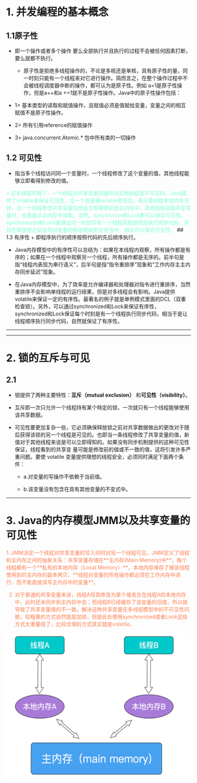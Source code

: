 # 1. 并发编程的基本概念
## 1.1原子性
+   即一个操作或者多个操作 要么全部执行并且执行的过程不会被任何因素打断，要么就都不执行。
    +  原子性是拒绝多线程操作的，不论是多核还是单核，具有原子性的量，同一时刻只能有一个线程来对它进行操作。简而言之，在整个操作过程中不会被线程调度器中断的操作，都可认为是原子性。例如 a=1是原子性操作，但是a++和a +=1就不是原子性操作。Java中的原子性操作包括：

+ 1> 基本类型的读取和赋值操作，且赋值必须是值赋给变量，变量之间的相互赋值不是原子性操作。
+ 2> 所有引用reference的赋值操作
+ 3> java.concurrent.Atomic.* 包中所有类的一切操作

## 1.2 可见性
+   指当多个线程访问同一个变量时，一个线程修改了这个变量的值，其他线程能够立即看得到修改的值。
<font color=Aquamarine>
+   在多线程环境下，一个线程对共享变量的操作对其他线程是不可见的。Java提供了volatile来保证可见性，当一个变量被volatile修饰后，表示着线程本地内存无效，当一个线程修改共享变量后他会立即被更新到主内存中，其他线程读取共享变量时，会直接从主内存中读取。当然，synchronize和Lock都可以保证可见性。synchronized和Lock能保证同一时刻只有一个线程获取锁然后执行同步代码，并且在释放锁之前会将对变量的修改刷新到主存当中。因此可以保证可见性。
</font>
## 1.3 有序性
+    即程序执行的顺序按照代码的先后顺序执行。

+    Java内存模型中的有序性可以总结为：如果在本线程内观察，所有操作都是有序的；如果在一个线程中观察另一个线程，所有操作都是无序的。前半句是指“线程内表现为串行语义”，后半句是指“指令重排序”现象和“工作内存主主内存同步延迟”现象。

+    在Java内存模型中，为了效率是允许编译器和处理器对指令进行重排序，当然重排序不会影响单线程的运行结果，但是对多线程会有影响。Java提供volatile来保证一定的有序性。最著名的例子就是单例模式里面的DCL（双重检查锁）。另外，可以通过synchronized和Lock来保证有序性，synchronized和Lock保证每个时刻是有一个线程执行同步代码，相当于是让线程顺序执行同步代码，自然就保证了有序性。
  
---
---
# 2. 锁的互斥与可见
## 2.1 
+ 锁提供了两种主要特性：**互斥（mutual exclusion）** 和**可见性（visibility）**。<br>
+ 互斥即一次只允许一个线程持有某个特定的锁，一次就只有一个线程能够使用该共享数据。<br>
  
+ 可见性要更加复杂一些，它必须确保释放锁之前对共享数据做出的更改对于随后获得该锁的另一个线程是可见的。也即当一条线程修改了共享变量的值，新值对于其他线程来说是可以立即得知的。如果没有同步机制提供的这种可见性保证，线程看到的共享变  量可能是修改前的值或不一致的值，这将引发许多严重问题。要使 volatile 变量提供理想的线程安全，必须同时满足下面两个条件：
    *   a.对变量的写操作不依赖于当前值。  
  
    *   b.该变量没有包含在具有其他变量的不变式中。

---

# 3.  Java的内存模型JMM以及共享变量的可见性
<font color=Coral>
1. JMM决定一个线程对共享变量的写入何时对另一个线程可见，JMM定义了线程和主内存之间的抽象关系：共享变量存储在**主内存(Main Memory)中**，每个线程都有一个**私有的本地内存（Local Memory）**，本地内存保存了被该线程使用到的主内存的副本拷贝，**线程对变量的所有操作都必须在工作内存中进行，而不能直接读写主内存中的变量**。

2. 对于普通的共享变量来讲，线程A将其修改为某个值发生在线程A的本地内存中，此时还未同步到主内存中去；而线程B已经缓存了该变量的旧值，所以就导致了共享变量值的不一致。解决这种共享变量在多线程模型中的不可见性问题，较粗暴的方式自然就是加锁，但是此处使用synchronized或者Lock这些方式太重量级了，比较合理的方式其实就是volatile。 
</font>

![](2021-11-16-17-03-19.png)